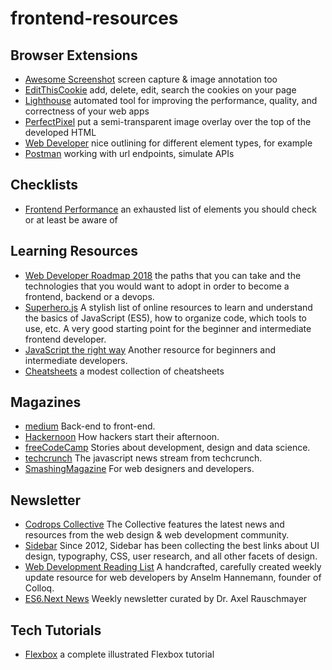 # frontend-resources

## Browser Extensions 

* [Awesome Screenshot](http://www.awesomescreenshot.com/) screen capture & image annotation too
* [EditThisCookie](http://www.editthiscookie.com/) add, delete, edit, search the cookies on your page
* [Lighthouse](https://developers.google.com/web/tools/lighthouse/) automated tool for improving the performance, quality, and correctness of your web apps
* [PerfectPixel](http://www.welldonecode.com/perfectpixel/) put a semi-transparent image overlay over the top of the developed HTML
* [Web Developer](https://chrispederick.com/work/web-developer/) nice outlining for different element types, for example
* [Postman](https://www.getpostman.com/front-end) working with url endpoints, simulate APIs

## Checklists

* [Frontend Performance](https://github.com/thedaviddias/Front-End-Performance-Checklist) an exhausted list of elements you should check or at least be aware of

## Learning Resources

* [Web Developer Roadmap 2018](https://github.com/kamranahmedse/developer-roadmap) the paths that you can take and the technologies that you would want to adopt in order to become a frontend, backend or a devops. 
* [Superhero.js](http://superherojs.com/) A stylish list of online resources to learn and understand the basics of JavaScript (ES5), how to organize code, which tools to use, etc. A very good starting point for the beginner and intermediate frontend developer.
* [JavaScript the right way](http://jstherightway.org/) Another resource for beginners and intermediate developers.
* [Cheatsheets](https://devhints.io/) a modest collection of cheatsheets 

## Magazines

* [medium](https://medium.com/topic/software-engineering) Back-end to front-end.
* [Hackernoon](https://hackernoon.com/) How hackers start their afternoon.
* [freeCodeCamp](https://medium.freecodecamp.org) Stories about development, design and data science.
* [techcrunch](https://techcrunch.com/tag/javascript/) The javascript news stream from techcrunch.
* [SmashingMagazine](https://www.smashingmagazine.com/) For web designers and developers.

## Newsletter

* [Codrops Collective](https://tympanus.net/codrops/collective/) The Collective features the latest news and resources from the web design & web development community. 
* [Sidebar](https://sidebar.io/) Since 2012, Sidebar has been collecting the best links about UI design, typography, CSS, user research, and all other facets of design.
* [Web Development Reading List](https://wdrl.info/) A handcrafted, carefully created weekly update resource for web developers by Anselm Hannemann, founder of Colloq. 
* [ES6.Next News](http://esnextnews.com/) Weekly newsletter curated by Dr. Axel Rauschmayer

## Tech Tutorials

* [Flexbox](https://medium.freecodecamp.org/the-complete-illustrated-flexbox-tutorial-d35c085dbf35) a complete illustrated Flexbox tutorial
